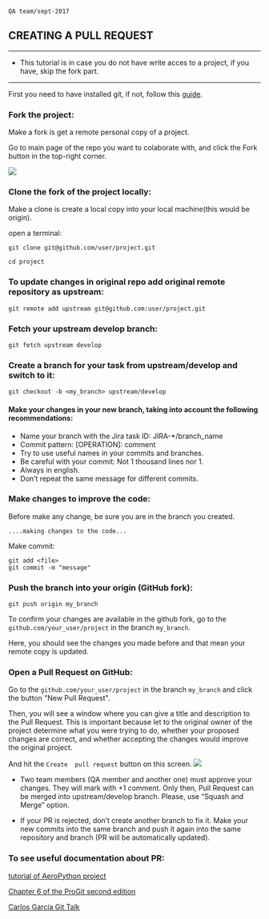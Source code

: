                                                                                        QA team/sept-2017 
## CREATING A PULL REQUEST
------
- This tutorial is in case you do not have write acces to a project, if you have, skip the fork part. 
------

First you need to have installed git, if not, follow this [guide](https://git-scm.com/download).


### Fork the project:

Make a fork is get a remote personal copy of a project. 

Go to main page of the repo you want to colaborate with, and click the Fork button in the top-right corner. 

![](https://github-images.s3.amazonaws.com/help/bootcamp/Bootcamp-Fork.png)

### Clone the fork of the project locally:

Make a clone is create a local copy into your local machine(this would be origin). 

open a terminal:

```
git clone git@github.com/user/project.git

cd project
```

### To update changes in original repo add original remote repository as upstream:

`git remote add upstream git@github.com:user/project.git`

### Fetch your upstream develop branch:

`git fetch upstream develop`

### Create a branch for your task from upstream/develop and switch to it:

`git checkout -b <my_branch> upstream/develop`

#### Make your changes in your new branch, taking into account the following recommendations:
- Name your branch with the Jira task ID: JIRA-*/branch_name
- Commit pattern: [OPERATION]: comment
- Try to use useful names in your commits and branches. 
- Be careful with your commit: Not 1 thousand lines nor 1.
- Always in english.
- Don’t repeat the same message for different commits.

### Make changes to improve the code:

Before make any change, be sure you are in the branch you created. 

`....making changes to the code...`

 Make commit:

``` 
git add <file>
git commit -m "message"
```

### Push the branch into your origin (GitHub fork):

`git push origin my_branch` 
	
To confirm your changes are available in the github fork, go to the `github.com/your_user/project` in the branch `my_branch`. 

Here, you should see the changes you made before and that mean your remote copy is updated. 

### Open a Pull Request on GitHub:

Go to the `github.com/your_user/project` in the branch `my_branch` and click the button "New Pull Request".
![]()

Then, you will see a window where you can give a title and description to the Pull Request. This is important because let to the original owner of the project determine what you were trying to do, whether your proposed changes are correct, and whether accepting the changes would improve the original project.

And hit the `Create  pull request` button on this screen.
![](https://help.github.com/assets/images/help/pull_requests/send-pull-request.png)


- Two team members (QA member and another one) must approve your changes. They will mark with +1 comment. Only then, Pull Request can be merged into upstream/develop branch. Please, use “Squash and Merge” option.


- If your PR is rejected, don’t create another branch to fix it. Make your new commits into the same branch and push it again into the same repository and branch (PR will be automatically updated). 
 


### To see useful documentation about PR:

[tutorial of AeroPython project](https://github.com/AeroPython/PyFME/wiki/Tutorial-paso-a-paso-del-flujo-de-trabajo/_edit)

[Chapter 6 of the ProGit second edition](https://progit2.s3.amazonaws.com/en/2016-03-22-f3531/progit-en.1084.pdf)

[Carlos García Git Talk]()

